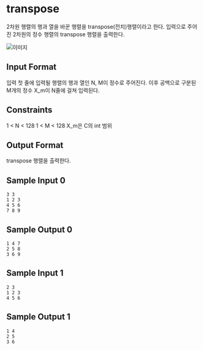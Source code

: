 # transpose

2차원 행렬의 행과 열을 바꾼 행렬을 transpose(전치)행렬이라고 한다.
입력으로 주어진 2차원의 정수 행렬의 transpose 행렬을 출력한다.

![이미지](https://s3.amazonaws.com/hr-assets/0/1744337438-0d5210ae08-2025-04-11110853.png)

## Input Format

입력 첫 줄에 입력될 행렬의 행과 열인 N, M이 정수로 주어진다.
이후 공백으로 구분된 M개의 정수 X_m이 N줄에 걸쳐 입력된다.

## Constraints

1 < N < 128
1 < M < 128
X_m은 C의 int 범위

## Output Format

transpose 행렬을 출력한다.

## Sample Input 0
```
3 3
1 2 3
4 5 6
7 8 9
```
## Sample Output 0
```
1 4 7
2 5 8
3 6 9
```
## Sample Input 1
```
2 3
1 2 3
4 5 6
```
## Sample Output 1
```
1 4
2 5
3 6
```